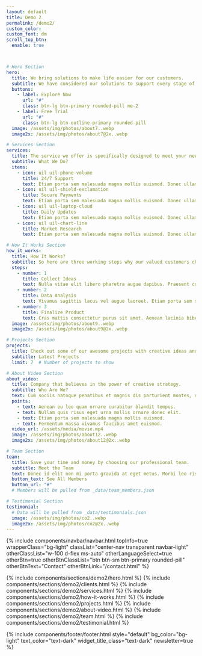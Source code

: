 ```yaml
---
layout: default
title: Demo 2
permalink: /demo2/
custom_color: 
custom_font: dm
scroll_top_btn:
  enable: true 



# Hero Section
hero:
  title: We bring solutions to make life easier for our customers.
  subtitle: We have considered our solutions to support every stage of your growth.
  buttons:
    - label: Explore Now
      url: "#"
      class: btn-lg btn-primary rounded-pill me-2
    - label: Free Trial
      url: "#"
      class: btn-lg btn-outline-primary rounded-pill
  image: /assets/img/photos/about7..webp
  image2x: /assets/img/photos/about7@2x..webp

# Services Section
services:
  title: The service we offer is specifically designed to meet your needs.
  subtitle: What We Do?
  items:
    - icon: uil uil-phone-volume
      title: 24/7 Support
      text: Etiam porta sem malesuada magna mollis euismod. Donec ullamcorper nulla non metus auctor fringilla.
    - icon: uil uil-shield-exclamation
      title: Secure Payments
      text: Etiam porta sem malesuada magna mollis euismod. Donec ullamcorper nulla non metus auctor fringilla.
    - icon: uil uil-laptop-cloud
      title: Daily Updates
      text: Etiam porta sem malesuada magna mollis euismod. Donec ullamcorper nulla non metus auctor fringilla.
    - icon: uil uil-chart-line
      title: Market Research
      text: Etiam porta sem malesuada magna mollis euismod. Donec ullamcorper nulla non metus auctor fringilla.

# How It Works Section
how_it_works:
  title: How It Works?
  subtitle: So here are three working steps why our valued customers choose us.
  steps:
    - number: 1
      title: Collect Ideas
      text: Nulla vitae elit libero pharetra augue dapibus. Praesent commodo cursus.
    - number: 2
      title: Data Analysis
      text: Vivamus sagittis lacus vel augue laoreet. Etiam porta sem malesuada magna.
    - number: 3
      title: Finalize Product
      text: Cras mattis consectetur purus sit amet. Aenean lacinia bibendum nulla sed.
  image: /assets/img/photos/about9..webp
  image2x: /assets/img/photos/about9@2x..webp

# Projects Section
projects:
  title: Check out some of our awesome projects with creative ideas and great design.
  subtitle: Latest Projects
  limit: 7  # Number of projects to show

# About Video Section
about_video:
  title: Company that believes in the power of creative strategy.
  subtitle: Who Are We?
  text: Cum sociis natoque penatibus et magnis dis parturient montes, nascetur ridiculus mus. Cras justo odio, dapibus ac facilisis in, egestas eget quam. Praesent commodo cursus magna, vel scelerisque nisl consectetur et.
  points:
    - text: Aenean eu leo quam ornare curabitur blandit tempus.
    - text: Nullam quis risus eget urna mollis ornare donec elit.
    - text: Etiam porta sem malesuada magna mollis euismod.
    - text: Fermentum massa vivamus faucibus amet euismod.
  video_url: /assets/media/movie.mp4
  image: /assets/img/photos/about12..webp
  image2x: /assets/img/photos/about12@2x..webp

# Team Section
team:
  title: Save your time and money by choosing our professional team.
  subtitle: Meet the Team
  text: Donec id elit non mi porta gravida at eget metus. Morbi leo risus, porta ac consectetur ac, vestibulum at eros tempus porttitor.
  button_text: See All Members
  button_url: "#"
  # Members will be pulled from _data/team_members.json

# Testimonial Section
testimonial:
  # Data will be pulled from _data/testimonials.json
  image: /assets/img/photos/co2..webp
  image2x: /assets/img/photos/co2@2x..webp
---
```

<div class="content-wrapper">
<!-- HEADER -->
{% include components/navbar/navbar.html 
    topInfo=true
    wrapperClass="bg-light"
    classList="center-nav transparent navbar-light"
    otherClassList="w-100 d-flex ms-auto"
    otherLanguageSelect=true
    otherBtn=true
    otherBtnClassList="btn btn-sm btn-primary rounded-pill"
    otherBtnText="Contact"
    otherBtnLink="/contact.html"
%}
<!-- /header -->

{% include components/sections/demo2/hero.html %}
{% include components/sections/demo2/clients.html %}
{% include components/sections/demo2/services.html %}
{% include components/sections/demo2/how-it-works.html %}
{% include components/sections/demo2/projects.html %}
{% include components/sections/demo2/about-video.html %}
{% include components/sections/demo2/team.html %}
{% include components/sections/demo2/testimonial.html %}

{% include components/footer/footer.html 
  style="default" 
  bg_color="bg-light"
  text_color="text-dark"
  widget_title_class="text-dark"
  newsletter=true
%}
</div>
